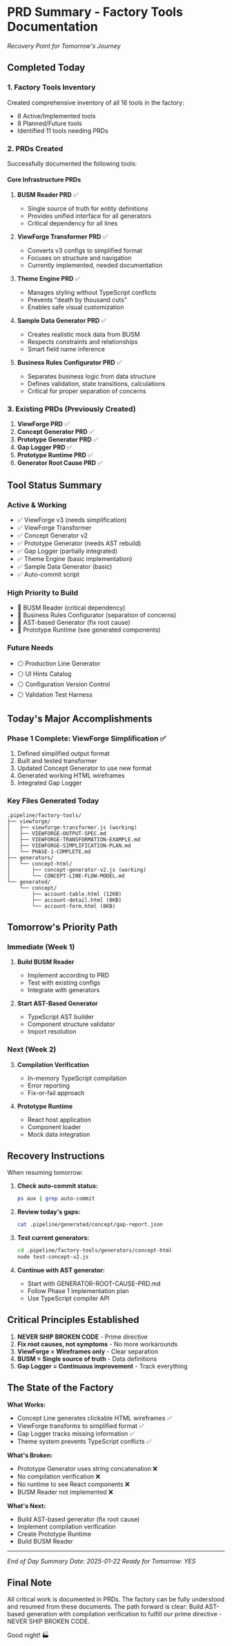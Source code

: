 # PRD Summary - Factory Tools Documentation
*Recovery Point for Tomorrow's Journey*

## Completed Today

### 1. Factory Tools Inventory
Created comprehensive inventory of all 16 tools in the factory:
- 8 Active/Implemented tools
- 8 Planned/Future tools
- Identified 11 tools needing PRDs

### 2. PRDs Created
Successfully documented the following tools:

#### Core Infrastructure PRDs
1. **BUSM Reader PRD** ✅
   - Single source of truth for entity definitions
   - Provides unified interface for all generators
   - Critical dependency for all lines

2. **ViewForge Transformer PRD** ✅
   - Converts v3 configs to simplified format
   - Focuses on structure and navigation
   - Currently implemented, needed documentation

3. **Theme Engine PRD** ✅
   - Manages styling without TypeScript conflicts
   - Prevents "death by thousand cuts"
   - Enables safe visual customization

4. **Sample Data Generator PRD** ✅
   - Creates realistic mock data from BUSM
   - Respects constraints and relationships
   - Smart field name inference

5. **Business Rules Configurator PRD** ✅
   - Separates business logic from data structure
   - Defines validation, state transitions, calculations
   - Critical for proper separation of concerns

### 3. Existing PRDs (Previously Created)
1. **ViewForge PRD** ✅
2. **Concept Generator PRD** ✅
3. **Prototype Generator PRD** ✅
4. **Gap Logger PRD** ✅
5. **Prototype Runtime PRD** ✅
6. **Generator Root Cause PRD** ✅

## Tool Status Summary

### Active & Working
- ✅ ViewForge v3 (needs simplification)
- ✅ ViewForge Transformer
- ✅ Concept Generator v2
- ✅ Prototype Generator (needs AST rebuild)
- ✅ Gap Logger (partially integrated)
- ✅ Theme Engine (basic implementation)
- ✅ Sample Data Generator (basic)
- ✅ Auto-commit script

### High Priority to Build
- 🔴 BUSM Reader (critical dependency)
- 🔴 Business Rules Configurator (separation of concerns)
- 🔴 AST-based Generator (fix root cause)
- 🔴 Prototype Runtime (see generated components)

### Future Needs
- ⚪ Production Line Generator
- ⚪ UI Hints Catalog
- ⚪ Configuration Version Control
- ⚪ Validation Test Harness

## Today's Major Accomplishments

### Phase 1 Complete: ViewForge Simplification ✅
1. Defined simplified output format
2. Built and tested transformer
3. Updated Concept Generator to use new format
4. Generated working HTML wireframes
5. Integrated Gap Logger

### Key Files Generated Today
```
.pipeline/factory-tools/
├── viewforge/
│   ├── viewforge-transformer.js (working)
│   ├── VIEWFORGE-OUTPUT-SPEC.md
│   ├── VIEWFORGE-TRANSFORMATION-EXAMPLE.md
│   ├── VIEWFORGE-SIMPLIFICATION-PLAN.md
│   └── PHASE-1-COMPLETE.md
├── generators/
│   └── concept-html/
│       ├── concept-generator-v2.js (working)
│       └── CONCEPT-LINE-FLOW-MODEL.md
└── generated/
    └── concept/
        ├── account-table.html (12KB)
        ├── account-detail.html (8KB)
        └── account-form.html (8KB)
```

## Tomorrow's Priority Path

### Immediate (Week 1)
1. **Build BUSM Reader**
   - Implement according to PRD
   - Test with existing configs
   - Integrate with generators

2. **Start AST-Based Generator**
   - TypeScript AST builder
   - Component structure validator
   - Import resolution

### Next (Week 2)
3. **Compilation Verification**
   - In-memory TypeScript compilation
   - Error reporting
   - Fix-or-fail approach

4. **Prototype Runtime**
   - React host application
   - Component loader
   - Mock data integration

## Recovery Instructions

When resuming tomorrow:

1. **Check auto-commit status:**
   ```bash
   ps aux | grep auto-commit
   ```

2. **Review today's gaps:**
   ```bash
   cat .pipeline/generated/concept/gap-report.json
   ```

3. **Test current generators:**
   ```bash
   cd .pipeline/factory-tools/generators/concept-html
   node test-concept-v2.js
   ```

4. **Continue with AST generator:**
   - Start with GENERATOR-ROOT-CAUSE-PRD.md
   - Follow Phase 1 implementation plan
   - Use TypeScript compiler API

## Critical Principles Established

1. **NEVER SHIP BROKEN CODE** - Prime directive
2. **Fix root causes, not symptoms** - No more workarounds
3. **ViewForge = Wireframes only** - Clear separation
4. **BUSM = Single source of truth** - Data definitions
5. **Gap Logger = Continuous improvement** - Track everything

## The State of the Factory

**What Works:**
- Concept Line generates clickable HTML wireframes ✅
- ViewForge transforms to simplified format ✅
- Gap Logger tracks missing information ✅
- Theme system prevents TypeScript conflicts ✅

**What's Broken:**
- Prototype Generator uses string concatenation ❌
- No compilation verification ❌
- No runtime to see React components ❌
- BUSM Reader not implemented ❌

**What's Next:**
- Build AST-based generator (fix root cause)
- Implement compilation verification
- Create Prototype Runtime
- Build BUSM Reader

---

*End of Day Summary*
*Date: 2025-01-22*
*Ready for Tomorrow: YES*

## Final Note

All critical work is documented in PRDs. The factory can be fully understood and resumed from these documents. The path forward is clear: Build AST-based generation with compilation verification to fulfill our prime directive - NEVER SHIP BROKEN CODE.

Good night! 🏭